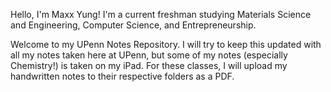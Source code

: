 Hello, I'm Maxx Yung! I'm a current freshman studying Materials Science and Engineering, Computer Science, and Entrepreneurship.

Welcome to my UPenn Notes Repository. I will try to keep this updated with all my notes taken here at UPenn, but some of my notes (especially Chemistry!) is taken on my iPad. For these classes, I will upload my handwritten notes to their respective folders as a PDF.